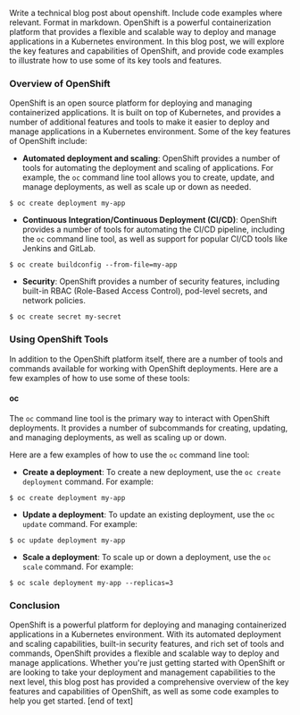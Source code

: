  Write a technical blog post about openshift. Include code examples where relevant. Format in markdown.
OpenShift is a powerful containerization platform that provides a flexible and scalable way to deploy and manage applications in a Kubernetes environment. In this blog post, we will explore the key features and capabilities of OpenShift, and provide code examples to illustrate how to use some of its key tools and features.
### Overview of OpenShift

OpenShift is an open source platform for deploying and managing containerized applications. It is built on top of Kubernetes, and provides a number of additional features and tools to make it easier to deploy and manage applications in a Kubernetes environment. Some of the key features of OpenShift include:

* **Automated deployment and scaling**: OpenShift provides a number of tools for automating the deployment and scaling of applications. For example, the `oc` command line tool allows you to create, update, and manage deployments, as well as scale up or down as needed.
```
$ oc create deployment my-app
```
* **Continuous Integration/Continuous Deployment (CI/CD)**: OpenShift provides a number of tools for automating the CI/CD pipeline, including the `oc` command line tool, as well as support for popular CI/CD tools like Jenkins and GitLab.
```
$ oc create buildconfig --from-file=my-app
```
* **Security**: OpenShift provides a number of security features, including built-in RBAC (Role-Based Access Control), pod-level secrets, and network policies.
```
$ oc create secret my-secret
```

### Using OpenShift Tools

In addition to the OpenShift platform itself, there are a number of tools and commands available for working with OpenShift deployments. Here are a few examples of how to use some of these tools:

#### oc

The `oc` command line tool is the primary way to interact with OpenShift deployments. It provides a number of subcommands for creating, updating, and managing deployments, as well as scaling up or down.

Here are a few examples of how to use the `oc` command line tool:

* **Create a deployment**: To create a new deployment, use the `oc create deployment` command. For example:
```
$ oc create deployment my-app
```
* **Update a deployment**: To update an existing deployment, use the `oc update` command. For example:

```
$ oc update deployment my-app
```

* **Scale a deployment**: To scale up or down a deployment, use the `oc scale` command. For example:

```
$ oc scale deployment my-app --replicas=3
```

### Conclusion

OpenShift is a powerful platform for deploying and managing containerized applications in a Kubernetes environment. With its automated deployment and scaling capabilities, built-in security features, and rich set of tools and commands, OpenShift provides a flexible and scalable way to deploy and manage applications. Whether you're just getting started with OpenShift or are looking to take your deployment and management capabilities to the next level, this blog post has provided a comprehensive overview of the key features and capabilities of OpenShift, as well as some code examples to help you get started. [end of text]


